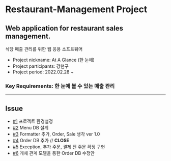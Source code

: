 # Restaurant-Management Project

## Web application for restaurant sales management.
식당 매출 관리를 위한 웹 응용 소프트웨어

+ Project nickname: At A Glance (한 눈에)
+ Project participants: 강현구
+ Project period: 2022.02.28 ~

### Key Requirements: 한 눈에 볼 수 있는 매출 관리

-----

## Issue 
+ [#1](https://github.com/hyungoo7703/restaurant-management/issues/1) 프로젝트 환경설정 <br>
+ [#2](https://github.com/hyungoo7703/restaurant-management/issues/2) Menu DB 설계 <br>
+ [#3](https://github.com/hyungoo7703/restaurant-management/issues/3) Formatter 추가, Order, Sale 생각 ver 1.0 <br>
+ [#4](https://github.com/hyungoo7703/restaurant-management/issues/4) Order DB 추가 // **CLOSE** <br>
+ [#5](https://github.com/hyungoo7703/restaurant-management/issues/5) Exception, 추가 주문, 결제 전 주문 확정 구현 <br>
+ [#6](https://github.com/hyungoo7703/restaurant-management/issues/6) 개체 관계 모델을 통한 Order DB 수정안 <br>
